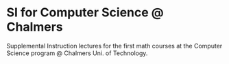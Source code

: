 # SI for Computer Science @ Chalmers
Supplemental Instruction lectures for the first math courses at the Computer 
Science program @ Chalmers Uni. of Technology.
